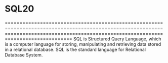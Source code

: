 # SQL20
=========================================================================================================================================================================================
SQL is Structured Query Language, which is a computer language for storing, manipulating and retrieving data stored in a relational database. SQL is the standard language for Relational Database System.
